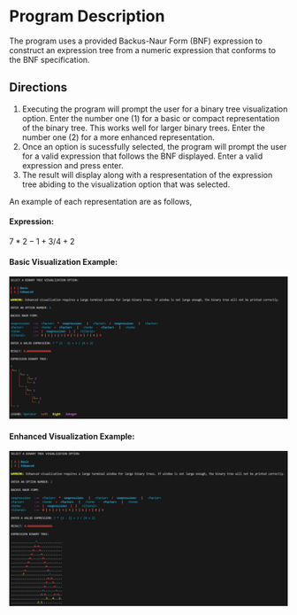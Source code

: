 # Program Description

The program uses a provided Backus-Naur Form (BNF) expression to construct an expression tree from a numeric expression that conforms to the BNF specification.

## Directions

   1. Executing the program will prompt the user for a binary tree visualization option. 
      Enter the number one (1) for a basic or compact representation of the binary tree. This works well for larger binary trees. 
      Enter the number one (2) for a more enhanced representation. 
   2. Once an option is sucessfully selected, the program will prompt the user for a valid expression that follows the 
      BNF displayed. Enter a valid expression and press enter.
   3. The result will display along with a respresentation of the expression tree abiding to the visualization option that was selected. 
 
 An example of each representation are as follows,

#### Expression: 
 
 $7 * {2 - 1} + 3 / {4 + 2}$

#### Basic Visualization Example:

![alt text](/output/option-1.png)

#### Enhanced Visualization Example:

![alt text](/output/option-2.png)

